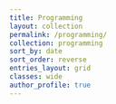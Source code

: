 ```yaml
---
title: Programming
layout: collection
permalink: /programming/
collection: programming
sort_by: date
sort_order: reverse
entries_layout: grid
classes: wide
author_profile: true
---
```

